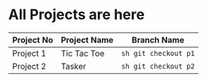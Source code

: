 # All Projects are here

| Project No | Project Name | Branch Name          |
| ---------- | ------------ | -------------------- |
| Project 1  | Tic Tac Toe  | ```sh git checkout p1``` |
| Project 2  | Tasker       | ```sh git checkout p2``` |
